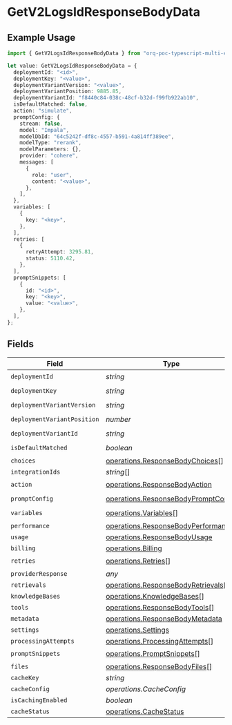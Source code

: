 # GetV2LogsIdResponseBodyData

## Example Usage

```typescript
import { GetV2LogsIdResponseBodyData } from "orq-poc-typescript-multi-env-version/models/operations";

let value: GetV2LogsIdResponseBodyData = {
  deploymentId: "<id>",
  deploymentKey: "<value>",
  deploymentVariantVersion: "<value>",
  deploymentVariantPosition: 9885.85,
  deploymentVariantId: "f8440c84-038c-48cf-b32d-f99fb922ab10",
  isDefaultMatched: false,
  action: "simulate",
  promptConfig: {
    stream: false,
    model: "Impala",
    modelDbId: "64c5242f-df8c-4557-b591-4a814ff389ee",
    modelType: "rerank",
    modelParameters: {},
    provider: "cohere",
    messages: [
      {
        role: "user",
        content: "<value>",
      },
    ],
  },
  variables: [
    {
      key: "<key>",
    },
  ],
  retries: [
    {
      retryAttempt: 3295.81,
      status: 5110.42,
    },
  ],
  promptSnippets: [
    {
      id: "<id>",
      key: "<key>",
      value: "<value>",
    },
  ],
};
```

## Fields

| Field                                                                                      | Type                                                                                       | Required                                                                                   | Description                                                                                |
| ------------------------------------------------------------------------------------------ | ------------------------------------------------------------------------------------------ | ------------------------------------------------------------------------------------------ | ------------------------------------------------------------------------------------------ |
| `deploymentId`                                                                             | *string*                                                                                   | :heavy_check_mark:                                                                         | N/A                                                                                        |
| `deploymentKey`                                                                            | *string*                                                                                   | :heavy_check_mark:                                                                         | N/A                                                                                        |
| `deploymentVariantVersion`                                                                 | *string*                                                                                   | :heavy_check_mark:                                                                         | N/A                                                                                        |
| `deploymentVariantPosition`                                                                | *number*                                                                                   | :heavy_check_mark:                                                                         | N/A                                                                                        |
| `deploymentVariantId`                                                                      | *string*                                                                                   | :heavy_check_mark:                                                                         | N/A                                                                                        |
| `isDefaultMatched`                                                                         | *boolean*                                                                                  | :heavy_check_mark:                                                                         | N/A                                                                                        |
| `choices`                                                                                  | [operations.ResponseBodyChoices](../../models/operations/responsebodychoices.md)[]         | :heavy_minus_sign:                                                                         | N/A                                                                                        |
| `integrationIds`                                                                           | *string*[]                                                                                 | :heavy_minus_sign:                                                                         | N/A                                                                                        |
| `action`                                                                                   | [operations.ResponseBodyAction](../../models/operations/responsebodyaction.md)             | :heavy_check_mark:                                                                         | N/A                                                                                        |
| `promptConfig`                                                                             | [operations.ResponseBodyPromptConfig](../../models/operations/responsebodypromptconfig.md) | :heavy_check_mark:                                                                         | N/A                                                                                        |
| `variables`                                                                                | [operations.Variables](../../models/operations/variables.md)[]                             | :heavy_check_mark:                                                                         | N/A                                                                                        |
| `performance`                                                                              | [operations.ResponseBodyPerformance](../../models/operations/responsebodyperformance.md)   | :heavy_minus_sign:                                                                         | N/A                                                                                        |
| `usage`                                                                                    | [operations.ResponseBodyUsage](../../models/operations/responsebodyusage.md)               | :heavy_minus_sign:                                                                         | N/A                                                                                        |
| `billing`                                                                                  | [operations.Billing](../../models/operations/billing.md)                                   | :heavy_minus_sign:                                                                         | N/A                                                                                        |
| `retries`                                                                                  | [operations.Retries](../../models/operations/retries.md)[]                                 | :heavy_check_mark:                                                                         | N/A                                                                                        |
| `providerResponse`                                                                         | *any*                                                                                      | :heavy_minus_sign:                                                                         | N/A                                                                                        |
| `retrievals`                                                                               | [operations.ResponseBodyRetrievals](../../models/operations/responsebodyretrievals.md)[]   | :heavy_minus_sign:                                                                         | N/A                                                                                        |
| `knowledgeBases`                                                                           | [operations.KnowledgeBases](../../models/operations/knowledgebases.md)[]                   | :heavy_minus_sign:                                                                         | N/A                                                                                        |
| `tools`                                                                                    | [operations.ResponseBodyTools](../../models/operations/responsebodytools.md)[]             | :heavy_minus_sign:                                                                         | N/A                                                                                        |
| `metadata`                                                                                 | [operations.ResponseBodyMetadata](../../models/operations/responsebodymetadata.md)         | :heavy_minus_sign:                                                                         | N/A                                                                                        |
| `settings`                                                                                 | [operations.Settings](../../models/operations/settings.md)                                 | :heavy_minus_sign:                                                                         | N/A                                                                                        |
| `processingAttempts`                                                                       | [operations.ProcessingAttempts](../../models/operations/processingattempts.md)[]           | :heavy_minus_sign:                                                                         | N/A                                                                                        |
| `promptSnippets`                                                                           | [operations.PromptSnippets](../../models/operations/promptsnippets.md)[]                   | :heavy_check_mark:                                                                         | N/A                                                                                        |
| `files`                                                                                    | [operations.ResponseBodyFiles](../../models/operations/responsebodyfiles.md)[]             | :heavy_minus_sign:                                                                         | N/A                                                                                        |
| `cacheKey`                                                                                 | *string*                                                                                   | :heavy_minus_sign:                                                                         | N/A                                                                                        |
| `cacheConfig`                                                                              | *operations.CacheConfig*                                                                   | :heavy_minus_sign:                                                                         | N/A                                                                                        |
| `isCachingEnabled`                                                                         | *boolean*                                                                                  | :heavy_minus_sign:                                                                         | N/A                                                                                        |
| `cacheStatus`                                                                              | [operations.CacheStatus](../../models/operations/cachestatus.md)                           | :heavy_minus_sign:                                                                         | N/A                                                                                        |